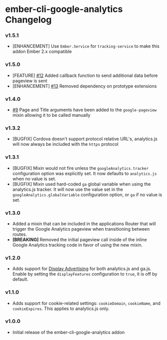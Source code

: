 # ember-cli-google-analytics Changelog

### v1.5.1
* [ENHANCEMENT] Use `Ember.Service` for `tracking-service` to make this addon Ember 2.x compatible

### v1.5.0

* [FEATURE] [#12](https://github.com/pgrippi/ember-cli-google-analytics/pull/12) Added callback function to send additional data before pageview is sent
* [ENHANCEMENT] [#13](https://github.com/pgrippi/ember-cli-google-analytics/pull/13) Removed dependency on prototype extensions

### v1.4.0

* [#9](https://github.com/pgrippi/ember-cli-google-analytics/pull/9) Page and Title arguments have been added to the `google-pageview` mixin allowing it to be called manually

### v1.3.2

* [BUGFIX] Cordova doesn't support protocol relative URL's, analytics.js will now always be included with the `https` protocol

### v1.3.1

* [BUGFIX] Mixin would not fire unless the `googleAnalytics.tracker` configuration option was explicitly set. It now defaults to `analytics.js` when no value is set.
* [BUGFIX] Mixin used hard-coded `ga` global variable when using the analytics.js tracker. It will now use the value set in the `googleAnalytics.globalVariable` configuration option, or `ga` if no value is set.

### v1.3.0

* Added a mixin that can be included in the applications Router that will trigger the Google Analytics pageview when transitioning between routes.
* **[BREAKING]** Removed the initial pageview call inside of the inline Google Analytics tracking code in favor of using the new mixin.

### v1.2.0

* Adds support for [Display Advertising](https://support.google.com/analytics/answer/3450482) for both analytics.js and ga.js. Enable by setting the `displayFeatures` configuration to `true`, it is off by default.

### v1.1.0

* Adds support for cookie-related settings: `cookieDomain`, `cookieName`, and `cookieExpires`. This applies to analytics.js only.

### v1.0.0

* Initial release of the ember-cli-google-analytics addon
